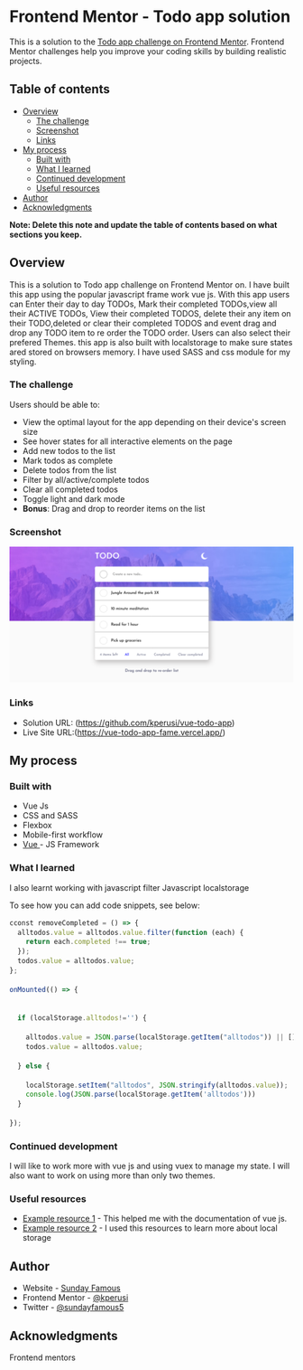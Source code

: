 # Frontend Mentor - Todo app solution

This is a solution to the [Todo app challenge on Frontend Mentor](https://www.frontendmentor.io/challenges/todo-app-Su1_KokOW). Frontend Mentor challenges help you improve your coding skills by building realistic projects. 

## Table of contents

- [Overview](#overview)
  - [The challenge](#the-challenge)
  - [Screenshot](#screenshot)
  - [Links](#links)
- [My process](#my-process)
  - [Built with](#built-with)
  - [What I learned](#what-i-learned)
  - [Continued development](#continued-development)
  - [Useful resources](#useful-resources)
- [Author](#author)
- [Acknowledgments](#acknowledgments)

**Note: Delete this note and update the table of contents based on what sections you keep.**

## Overview
This is a solution to Todo app challenge on Frontend Mentor on. I have built this app using  the popular javascript frame work vue js. With this app users can Enter their day to day TODOs, Mark their completed TODOs,view all their ACTIVE TODOs, View their completed TODOS, delete their any item on their TODO,deleted or clear their completed TODOS and event drag and drop any TODO item to re order the TODO order. Users can also select their prefered Themes. this app is also built with localstorage to make sure states ared stored on browsers memory.
I have used SASS and css module for my styling. 

### The challenge

Users should be able to:
- View the optimal layout for the app depending on their device's screen size
- See hover states for all interactive elements on the page
- Add new todos to the list
- Mark todos as complete
- Delete todos from the list
- Filter by all/active/complete todos
- Clear all completed todos
- Toggle light and dark mode
- **Bonus**: Drag and drop to reorder items on the list

### Screenshot

![](./src/assets/myvue-app.png)

### Links

- Solution URL: (https://github.com/kperusi/vue-todo-app)
- Live Site URL:(https://vue-todo-app-fame.vercel.app/)

## My process

### Built with

- Vue Js
- CSS and SASS 
- Flexbox
- Mobile-first workflow
- [Vue ](https://vuejs.org/) - JS Framework



### What I learned
I also learnt working with javascript filter
Javascript localstorage

To see how you can add code snippets, see below:

```js
cconst removeCompleted = () => {
  alltodos.value = alltodos.value.filter(function (each) {
    return each.completed !== true;
  });
  todos.value = alltodos.value;
};

onMounted(() => {


  if (localStorage.alltodos!='') {
    
    alltodos.value = JSON.parse(localStorage.getItem("alltodos")) || [];
    todos.value = alltodos.value;
   
  } else {

    localStorage.setItem("alltodos", JSON.stringify(alltodos.value));
    console.log(JSON.parse(localStorage.getItem('alltodos')))
  }
  
});

```

### Continued development
I will like to work more with vue js and using vuex to manage my state.
I will also want to work on using more than only two themes.

### Useful resources

- [Example resource 1](https://vuejs.org/) - This helped me with the documentation of vue js.
- [Example resource 2](https://javascript.info/) - I used this resources to learn more about local storage



## Author

- Website - [Sunday Famous](https://superlative-gaufre-08fa5e.netlify.app/)
- Frontend Mentor - [@kperusi](https://www.frontendmentor.io/profile/kperusi)
- Twitter - [@sundayfamous5](https://twitter.com/FamousSunday5)

## Acknowledgments
Frontend mentors
